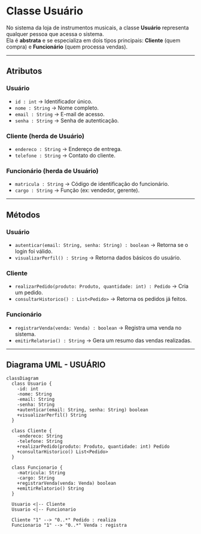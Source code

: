 # Classe Usuário

No sistema da loja de instrumentos musicais, a classe **Usuário** representa qualquer pessoa que acessa o sistema.  
Ela é **abstrata** e se especializa em dois tipos principais: **Cliente** (quem compra) e **Funcionário** (quem processa vendas).

---

## Atributos
### Usuário
- `id : int` → Identificador único.  
- `nome : String` → Nome completo.  
- `email : String` → E-mail de acesso.  
- `senha : String` → Senha de autenticação.  

### Cliente (herda de Usuário)
- `endereco : String` → Endereço de entrega.  
- `telefone : String` → Contato do cliente.  

### Funcionário (herda de Usuário)
- `matricula : String` → Código de identificação do funcionário.  
- `cargo : String` → Função (ex: vendedor, gerente).  

---

## Métodos
### Usuário
- `autenticar(email: String, senha: String) : boolean` → Retorna se o login foi válido.  
- `visualizarPerfil() : String` → Retorna dados básicos do usuário.  

### Cliente
- `realizarPedido(produto: Produto, quantidade: int) : Pedido` → Cria um pedido.  
- `consultarHistorico() : List<Pedido>` → Retorna os pedidos já feitos.  

### Funcionário
- `registrarVenda(venda: Venda) : boolean` → Registra uma venda no sistema.  
- `emitirRelatorio() : String` → Gera um resumo das vendas realizadas.  

---

## Diagrama UML - USUÁRIO

```mermaid
classDiagram
  class Usuario {
    -id: int
    -nome: String
    -email: String
    -senha: String
    +autenticar(email: String, senha: String) boolean
    +visualizarPerfil() String
  }

  class Cliente {
    -endereco: String
    -telefone: String
    +realizarPedido(produto: Produto, quantidade: int) Pedido
    +consultarHistorico() List<Pedido>
  }

  class Funcionario {
    -matricula: String
    -cargo: String
    +registrarVenda(venda: Venda) boolean
    +emitirRelatorio() String
  }

  Usuario <|-- Cliente
  Usuario <|-- Funcionario

  Cliente "1" --> "0..*" Pedido : realiza
  Funcionario "1" --> "0..*" Venda : registra


